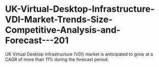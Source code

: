 # UK-Virtual-Desktop-Infrastructure-VDI-Market-Trends-Size-Competitive-Analysis-and-Forecast---201
UK Virtual Desktop Infrastructure (VDI) market is anticipated to grow at a CAGR of more than 11% during the forecast period. 

